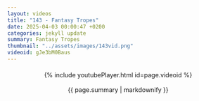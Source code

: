```yaml
---
layout: videos
title: "143 - Fantasy Tropes"
date: 2025-04-03 00:00:47 +0200
categories: jekyll update
summary: Fantasy Tropes
thumbnail: "../assets/images/143vid.png"
videoid: gJe3bM0Baus
---
```


<div style="text-align: center; margin-top: 20px;">
  {% include youtubePlayer.html id=page.videoid %}
  <p style="margin-top: 15px; font-size: 1.2em; color: #333;">
    <p>{{ page.summary | markdownify }}</p>
  </p>
</div>
